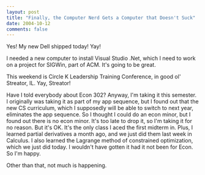 ```yaml
---
layout: post
title: "Finally, the Computer Nerd Gets a Computer that Doesn't Suck"
date: 2004-10-12
comments: false
---
```

Yes! My new Dell shipped today! Yay!




I needed a new computer to install Visual Studio .Net, which I need to work on
a project for SIGWin, part of ACM. It's going to be great.




This weekend is Circle K Leadership Training Conference, in good ol' Streator,
IL. Yay, Streator!




Have I told everybody about Econ 302? Anyway, I'm taking it this semester. I
originally was taking it as part of my app sequence, but I found out that the
new CS curriculum, which I supposedly will be able to switch to next year,
eliminates the app sequence. So I thought I could do an econ minor, but I
found out there is no econ minor. It's too late to drop it, so I'm taking it
for no reason. But it's OK. It's the only class I aced the first midterm in.
Plus, I learned partial derivatives a month ago, and we just did them last
week in Calculus. I also learned the Lagrange method of constrained
optimization, which we just did today. I wouldn't have gotten it had it not
been for Econ. So I'm happy.




Other than that, not much is happening.
